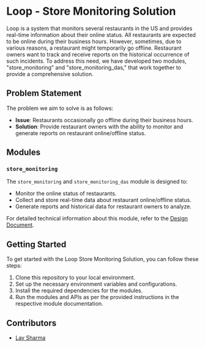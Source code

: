 # Loop - Store Monitoring Solution

Loop is a system that monitors several restaurants in the US and provides real-time information about their online status. All restaurants are expected to be online during their business hours. However, sometimes, due to various reasons, a restaurant might temporarily go offline. Restaurant owners want to track and receive reports on the historical occurrence of such incidents. To address this need, we have developed two modules, "store_monitoring" and "store_monitoring_das," that work together to provide a comprehensive solution.

## Problem Statement

The problem we aim to solve is as follows:

- **Issue**: Restaurants occasionally go offline during their business hours.
- **Solution**: Provide restaurant owners with the ability to monitor and generate reports on restaurant online/offline status.

## Modules

### `store_monitoring`

The `store_monitoring` and `store_monitoring_das` module is designed to:

- Monitor the online status of restaurants.
- Collect and store real-time data about restaurant online/offline status.
- Generate reports and historical data for restaurant owners to analyze.

For detailed technical information about this module, refer to the [Design Document](https://docs.google.com/document/d/1RCR6WZ_G5QWvZ-y5bSQFDtg2QSlj3mFK5Vc45J02lrE/edit?usp=sharing).

## Getting Started

To get started with the Loop Store Monitoring Solution, you can follow these steps:

1. Clone this repository to your local environment.
2. Set up the necessary environment variables and configurations.
3. Install the required dependencies for the modules.
4. Run the modules and APIs as per the provided instructions in the respective module documentation.

## Contributors

- [Lav Sharma](https://github.com/yourusername)
